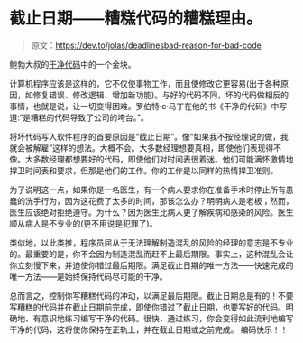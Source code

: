 # 截止日期——糟糕代码的糟糕理由。

> 原文：<https://dev.to/jolas/deadlinesbad-reason-for-bad-code>

鲍勃大叔的[干净代码](http://www.amazon.in/Clean-Code-Handbook-Software-Craftsmanship/dp/0132350882)中的一个金块。

计算机程序应该是这样的，它不仅使事物工作，而且使修改它更容易(出于各种原因，如修复错误、修改逻辑、增加新功能)。与好的代码不同，坏的代码做相反的事情，也就是说，让一切变得困难。罗伯特·c·马丁在他的书《干净的代码》中写道:“是糟糕的代码导致了公司的垮台。”。

将坏代码写入软件程序的首要原因是“截止日期”。像“如果我不按经理说的做，我就会被解雇”这样的想法。大概不会。大多数经理想要真相，即使他们表现得不像。大多数经理都想要好的代码，即使他们对时间表很着迷。他们可能满怀激情地捍卫时间表和要求，但那是他们的工作。你的工作是以同样的热情捍卫准则。

为了说明这一点，如果你是一名医生，有一个病人要求你在准备手术时停止所有愚蠢的洗手行为，因为这花费了太多的时间，那该怎么办？明明病人是老板；然而，医生应该绝对拒绝遵守。为什么？因为医生比病人更了解疾病和感染的风险。医生顺从病人是不专业的(更不用说是犯罪了)。

类似地，以此类推，程序员屈从于无法理解制造混乱的风险的经理的意志是不专业的。最重要的是，你不会因为制造混乱而赶不上最后期限。事实上，这种混乱会让你立刻慢下来，并迫使你错过最后期限。满足截止日期的唯一方法——快速完成的唯一方法——是始终保持代码尽可能的干净。

总而言之，控制你写糟糕代码的冲动，以满足最后期限。截止日期总是有的！不要写糟糕的代码并在截止日期前完成，即使你错过了截止日期，也要写好的代码。明确地、有意识地练习编写干净的代码。很快，通过练习，你会变得如此流利地编写干净的代码，这将使你保持在正轨上，并在截止日期或之前完成。
编码快乐！！